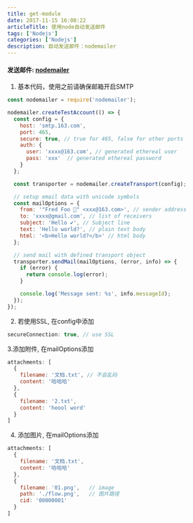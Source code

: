```yaml
---
title: get-module
date: 2017-11-15 16:08:22
articleTitle: 使用node自动发送邮件
tags: ['Nodejs']
categories: ['Nodejs']
description: 自动发送邮件：nodemailer
---
```


#### 发送邮件: [nodemailer](https://github.com/nodemailer/nodemailer)

1. 基本代码，使用之前请确保邮箱开启SMTP

```javascript
const nodemailer = require('nodemailer');

nodemailer.createTestAccount(() => {
  const config = {
    host: 'smtp.163.com',
    port: 465,
    secure: true, // true for 465, false for other ports
    auth: {
      user: 'xxxx@163.com', // generated ethereal user
      pass: 'xxx'  // generated ethereal password
    }
  };

  const transporter = nodemailer.createTransport(config);

  // setup email data with unicode symbols
  const mailOptions = {
    from: '"Fred Foo 👻" <xxx@163.com>', // sender address
    to: 'xxxx@gmail.com', // list of receivers
    subject: 'Hello ✔', // Subject line
    text: 'Hello world?', // plain text body
    html: '<b>Hello world?</b>' // html body
  };

  // send mail with defined transport object
  transporter.sendMail(mailOptions, (error, info) => {
    if (error) {
      return console.log(error);
    }

    console.log('Message sent: %s', info.messageId);
  });
});
```
2. 若使用SSL, 在config中添加

```javascript
secureConnection: true, // use SSL
```
3.添加附件, 在mailOptions添加

```javascript
attachments: [
  {
    filename: '文档.txt', // 不会乱码
    content: '哈哈哈'
  },
  {
    filename: '2.txt',
    content: 'heool word'
  }
]
```
4. 添加图片, 在mailOptions添加

```javascript
attachments: [
  {
    filename: '文档.txt',
    content: '哈哈哈'
  },
  {
    filename: '01.png',   // image
    path: './flow.png',   // 图片路径
    cid: '00000001'
  }
]
```

